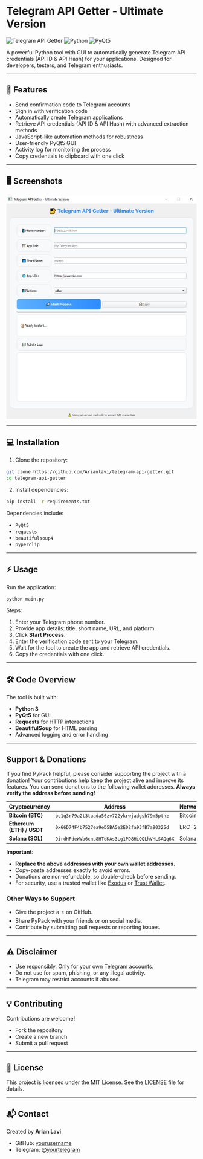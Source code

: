 # Telegram API Getter - Ultimate Version

![Telegram API Getter](https://img.shields.io/badge/Status-Active-brightgreen)
![Python](https://img.shields.io/badge/Python-3.10+-blue)
![PyQt5](https://img.shields.io/badge/PyQt5-GUI-lightgrey)

A powerful Python tool with GUI to automatically generate Telegram API credentials (API ID & API Hash) for your applications. Designed for developers, testers, and Telegram enthusiasts.

---

## 🚀 Features

* Send confirmation code to Telegram accounts
* Sign in with verification code
* Automatically create Telegram applications
* Retrieve API credentials (API ID & API Hash) with advanced extraction methods
* JavaScript-like automation methods for robustness
* User-friendly PyQt5 GUI
* Activity log for monitoring the process
* Copy credentials to clipboard with one click

---

## 🖥️ Screenshots

![App Screenshot](screenshot.png)


---

## 💻 Installation

1. Clone the repository:

```bash
git clone https://github.com/Arianlavi/telegram-api-getter.git
cd telegram-api-getter
```

2. Install dependencies:

```bash
pip install -r requirements.txt
```

Dependencies include:

* `PyQt5`
* `requests`
* `beautifulsoup4`
* `pyperclip`

---

## ⚡ Usage

Run the application:

```bash
python main.py
```

Steps:

1. Enter your Telegram phone number.
2. Provide app details: title, short name, URL, and platform.
3. Click **Start Process**.
4. Enter the verification code sent to your Telegram.
5. Wait for the tool to create the app and retrieve API credentials.
6. Copy the credentials with one click.

---

## 🛠️ Code Overview

The tool is built with:

* **Python 3**
* **PyQt5** for GUI
* **Requests** for HTTP interactions
* **BeautifulSoup** for HTML parsing
* Advanced logging and error handling

---

## Support & Donations
If you find PyPack helpful, please consider supporting the project with a donation! Your contributions help keep the project alive and improve its features.
You can send donations to the following wallet addresses. **Always verify the address before sending!**

| Cryptocurrency | Address | Network |
|---------------|---------|---------|
| **Bitcoin (BTC)** | `bc1q3r79a2t3tuada56zv722ykrwjadgsh79m5pthz` | Bitcoin |
| **Ethereum (ETH) / USDT** | `0x66D74F4b7527ea9eD5BA5e2E02fa93fB7a90325d` | ERC-20 |
| **Solana (SOL)** | `9irdHFdeWVb6cnu8HTdKAs3Lg1PD8HiQQLhVHLSAQq6X` | Solana |

**Important**:
- **Replace the above addresses with your own wallet addresses.**
- Copy-paste addresses exactly to avoid errors.
- Donations are non-refundable, so double-check before sending.
- For security, use a trusted wallet like [Exodus](https://exodus.com) or [Trust Wallet](https://trustwallet.com).

### Other Ways to Support
- Give the project a ⭐ on GitHub.
- Share PyPack with your friends or on social media.
- Contribute by submitting pull requests or reporting issues.

---

## ⚠️ Disclaimer

* Use responsibly. Only for your own Telegram accounts.
* Do not use for spam, phishing, or any illegal activity.
* Telegram may restrict accounts if abused.

---

## 💡 Contributing

Contributions are welcome!

* Fork the repository
* Create a new branch
* Submit a pull request

---

## 📄 License

This project is licensed under the MIT License. See the [LICENSE](LICENSE) file for details.

---

## 📬 Contact

Created by **Arian Lavi**

* GitHub: [yourusername](https://github.com/arianlavi)
* Telegram: [@yourtelegram](https://t.me/Arianlvi)
